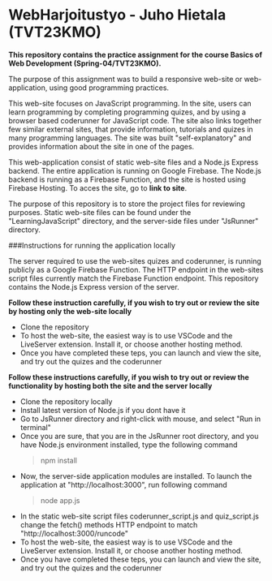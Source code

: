 # WebHarjoitustyo - Juho Hietala (TVT23KMO)

**This repository contains the practice assignment for the course Basics of Web Development (Spring-04/TVT23KMO).**

The purpose of this assignment was to build a responsive web-site or web-application, using good programming practices.

This web-site focuses on JavaScript programming. In the site, users can learn programming by completing programming quizes, and by using a browser based coderunner for
JavaScript code. The site also links together few similar external sites, that provide information, tutorials and quizes in many programming languages. The site was built
"self-explanatory" and provides information about the site in one of the pages.

This web-application consist of static web-site files and a Node.js Express backend. The entire application is running on Google Firebase. The Node.js backend is running as a Firebase
Function, and the site is hosted using Firebase Hosting. To acces the site, go to **link to site**.

The purpose of this repository is to store the project files for reviewing purposes. Static web-site files can be found under the "LearningJavaScript" directory, and the server-side
files under "JsRunner" directory.

###Instructions for running the application locally

The server required to use the web-sites quizes and coderunner, is running publicly as a Google Firebase Function. The HTTP endpoint in the web-sites script files currently
match the Firebase Function endpoint. This repository contains the Node.js Express version of the server.

**Follow these instruction carefully, if you wish to try out or review the site by hosting only the web-site locally**
- Clone the repository
- To host the web-site, the easiest way is to use VSCode and the LiveServer extension. Install it, or choose another hosting method.
- Once you have completed these teps, you can launch and view the site, and try out the quizes and the coderunner

**Follow these instructions carefully, if you wish to try out or review the functionality by hosting both the site and the server locally**

- Clone the repository locally
- Install latest version of Node.js if you dont have it
- Go to JsRunner directory and right-click with mouse, and select "Run in terminal"
- Once you are sure, that you are in the JsRunner root directory, and you have Node.js environment installed, type the following command
    > npm install
- Now, the server-side application modules are installed. To launch the application at "http://localhost:3000", run following command
    > node app.js
- In the static web-site script files coderunner_script.js and quiz_script.js change the fetch() methods HTTP endpoint to match "http://localhost:3000/runcode"
- To host the web-site, the easiest way is to use VSCode and the LiveServer extension. Install it, or choose another hosting method.
- Once you have completed these teps, you can launch and view the site, and try out the quizes and the coderunner
